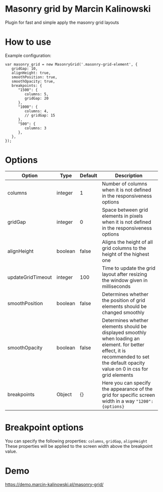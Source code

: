 # Masonry grid by Marcin Kalinowski
Plugin for fast and simple apply the masonry grid layouts

# How to use
Example configuration:
```
var masonry_grid = new MasonryGrid('.masonry-grid-element', {
   gridGap: 10,
   alignHeight: true,
   smoothPosition: true,
   smoothOpacity: true,
   breakpoints: {
      "1500": {
         columns: 5,
         gridGap: 20
      },
      "1000": {
         columns: 4,
         // gridGap: 15
      },
      "500": {
         columns: 3
      },
   },
});
```

# Options
| Option            | Type    | Default | Description                                                                                                                                                                           |
|-------------------|---------|---------|---------------------------------------------------------------------------------------------------------------------------------------------------------------------------------------|
| columns           | integer | 1       | Number of columns when it is not defined in the responsiveness options                                                                                                                |
| gridGap           | integer | 0       | Space between grid elements in pixels when it is not defined in the responsiveness options                                                                                            |
| alignHeight       | boolean | false   | Aligns the height of all grid columns to the height of the highest one                                                                                                                |
| updateGridTimeout | integer | 100     | Time to update the grid layout after resizing the window given in milliseconds                                                                                                        |
| smoothPosition    | boolean | false   | Determines whether the position of grid elements should be changed smoothly                                                                                                           |
| smoothOpacity     | boolean | false   | Determines whether elements should be displayed smoothly when loading an element. for better effect, it is recommended to set the default opacity value on 0 in css for grid elements |
| breakpoints       | Object  | {}      | Here you can specify the appearance of the grid for specific screen width in a way `"1200": {options}`                                                                                |

# Breakpoint options
You can specify the following properties:
`columns`, `gridGap`, `alignHeight`
These properties will be applied to the screen width above the breakpoint value.

# Demo
https://demo.marcin-kalinowski.pl/masonry-grid/
